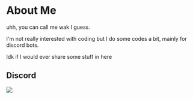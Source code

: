 # About Me 
uhh, you can call me wak I guess.

I'm not really interested with coding but I do some codes a bit, mainly for discord bots.

Idk if I would ever share some stuff in here

## Discord
![](https://discord.c99.nl/widget/theme-3/779264677867028480.png)
